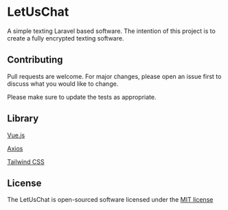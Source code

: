 # LetUsChat

A simple texting Laravel based software. The intention of this project is to create a fully encrypted texting software.

## Contributing
Pull requests are welcome. For major changes, please open an issue first to discuss what you would like to change.

Please make sure to update the tests as appropriate.

## Library

[Vue.js](https://vuejs.org/)

[Axios](https://github.com/axios/axios)

[Tailwind CSS](https://tailwindcss.com/)

## License
The LetUsChat is open-sourced software licensed under the [MIT license](https://opensource.org/licenses/MIT)
